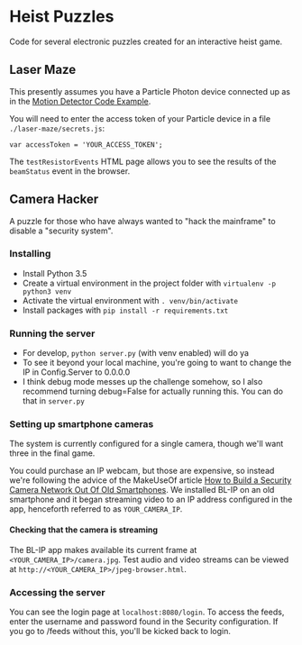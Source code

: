 # Heist Puzzles

Code for several electronic puzzles created for an interactive heist game.

## Laser Maze

This presently assumes you have a Particle Photon device connected up as in the [Motion Detector
Code Example](https://docs.particle.io/guide/getting-started/examples/photon/#make-a-motion-detector-publish-and-the-console).

You will need to enter the access token of your Particle device in a file `./laser-maze/secrets.js`:
```
var accessToken = 'YOUR_ACCESS_TOKEN';
```

The `testResistorEvents` HTML page allows you to see the results of the `beamStatus` event in the
browser.


## Camera Hacker

A puzzle for those who have always wanted to "hack the mainframe" to disable a "security system".

### Installing
* Install Python 3.5
* Create a virtual environment in the project folder with `virtualenv -p python3 venv`
* Activate the virtual environment with `. venv/bin/activate`
* Install packages with `pip install -r requirements.txt`

### Running the server
* For develop, `python server.py` (with venv enabled) will do ya
* To see it beyond your local machine, you're going to want to change the IP in Config.Server to
  0.0.0.0
* I think debug mode messes up the challenge somehow, so I also recommend turning debug=False
  for actually running this. You can do that in `server.py`

### Setting up smartphone cameras

The system is currently configured for a single camera, though we'll want three in the final game.

You could purchase an IP webcam, but those are expensive, so instead we're following the advice of 
the MakeUseOf article [How to Build a Security Camera Network Out Of Old
Smartphones](https://www.makeuseof.com/tag/how-to-build-a-security-camera-network-out-of-old-smartphones/).
We installed BL-IP on an old smartphone and it began streaming video to an IP address configured
in the app, henceforth referred to as `YOUR_CAMERA_IP`.

#### Checking that the camera is streaming

The BL-IP app makes available its current frame at `<YOUR_CAMERA_IP>/camera.jpg`. Test audio and
video streams can be viewed at `http://<YOUR_CAMERA_IP>/jpeg-browser.html`.


### Accessing the server
You can see the login page at `localhost:8080/login`. To access the feeds, enter the username and
password found in the Security configuration. If you go to /feeds without this, you'll be kicked
back to login. 
